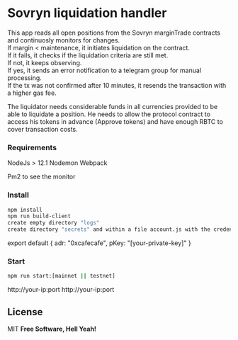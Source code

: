 # Sovryn liquidation handler

This app reads all open positions from the Sovryn marginTrade contracts and continuosly monitors for changes.   
If margin < maintenance, it initiates liquidation on the contract.  
If it fails, it checks if the liquidation criteria are still met.    
If not, it keeps observing.  
If yes, it sends an error notification to a telegram group for manual processing.  
If the tx was not confirmed after 10 minutes, it resends the transaction with a higher gas fee.  

The liquidator needs considerable funds in all currencies provided to be able to liquidate a position. He needs to allow the protocol contract to access his tokens in advance (Approve tokens) and have enough RBTC to cover transaction costs.


### Requirements

NodeJs > 12.1
Nodemon
Webpack

Pm2 to see the monitor



### Install

```sh
npm install
npm run build-client
create empty directory "logs"
create directory "secrets" and within a file account.js with the credentials of the liquidator
```
export default {
    adr: "0xcafecafe",
    pKey: "[your-private-key]"
}

### Start

```sh
npm run start:[mainnet || testnet]
```
http://your-ip:port
http://your-ip:port


License
----

MIT
**Free Software, Hell Yeah!**
